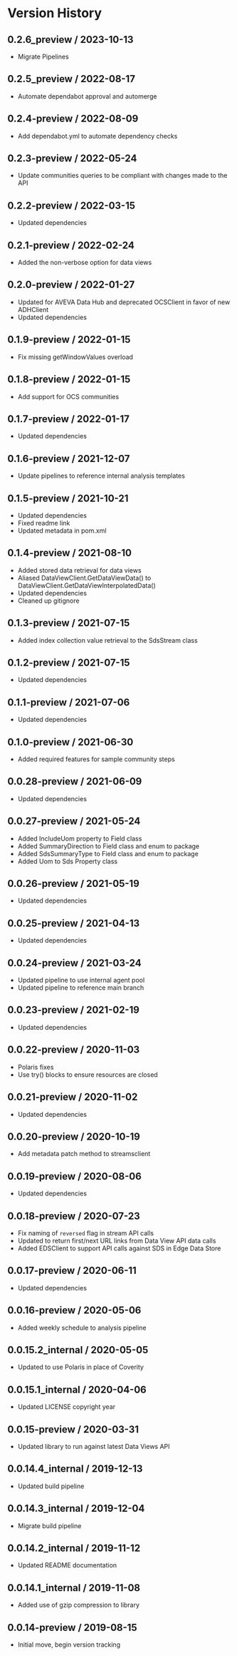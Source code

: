 # Version History

## 0.2.6_preview / 2023-10-13

- Migrate Pipelines

## 0.2.5_preview / 2022-08-17

- Automate dependabot approval and automerge

## 0.2.4-preview / 2022-08-09

- Add dependabot.yml to automate dependency checks

## 0.2.3-preview / 2022-05-24

- Update communities queries to be compliant with changes made to the API

## 0.2.2-preview / 2022-03-15

- Updated dependencies

## 0.2.1-preview / 2022-02-24

- Added the non-verbose option for data views

## 0.2.0-preview / 2022-01-27

- Updated for AVEVA Data Hub and deprecated OCSClient in favor of new ADHClient
- Updated dependencies

## 0.1.9-preview / 2022-01-15

- Fix missing getWindowValues overload

## 0.1.8-preview / 2022-01-15

- Add support for OCS communities

## 0.1.7-preview / 2022-01-17

- Updated dependencies

## 0.1.6-preview / 2021-12-07

- Update pipelines to reference internal analysis templates

## 0.1.5-preview / 2021-10-21

- Updated dependencies
- Fixed readme link
- Updated metadata in pom.xml

## 0.1.4-preview / 2021-08-10

- Added stored data retrieval for data views
- Aliased DataViewClient.GetDataViewData() to DataViewClient.GetDataViewInterpolatedData()
- Updated dependencies
- Cleaned up gitignore

## 0.1.3-preview / 2021-07-15

- Added index collection value retrieval to the SdsStream class

## 0.1.2-preview / 2021-07-15

- Updated dependencies

## 0.1.1-preview / 2021-07-06

- Updated dependencies

## 0.1.0-preview / 2021-06-30

- Added required features for sample community steps

## 0.0.28-preview / 2021-06-09

- Updated dependencies

## 0.0.27-preview / 2021-05-24

- Added IncludeUom property to Field class
- Added SummaryDirection to Field class and enum to package
- Added SdsSummaryType to Field class and enum to package
- Added Uom to Sds Property class

## 0.0.26-preview / 2021-05-19

- Updated dependencies

## 0.0.25-preview / 2021-04-13

- Updated dependencies

## 0.0.24-preview / 2021-03-24

- Updated pipeline to use internal agent pool
- Updated pipeline to reference main branch

## 0.0.23-preview / 2021-02-19

- Updated dependencies

## 0.0.22-preview / 2020-11-03

- Polaris fixes
- Use try() blocks to ensure resources are closed

## 0.0.21-preview / 2020-11-02

- Updated dependencies

## 0.0.20-preview / 2020-10-19

- Add metadata patch method to streamsclient

## 0.0.19-preview / 2020-08-06

- Updated dependencies

## 0.0.18-preview / 2020-07-23

- Fix naming of `reversed` flag in stream API calls
- Updated to return first/next URL links from Data View API data calls
- Added EDSClient to support API calls against SDS in Edge Data Store

## 0.0.17-preview / 2020-06-11

- Updated dependencies

## 0.0.16-preview / 2020-05-06

- Added weekly schedule to analysis pipeline

## 0.0.15.2_internal / 2020-05-05

- Updated to use Polaris in place of Coverity

## 0.0.15.1_internal / 2020-04-06

- Updated LICENSE copyright year

## 0.0.15-preview / 2020-03-31

- Updated library to run against latest Data Views API

## 0.0.14.4_internal / 2019-12-13

- Updated build pipeline

## 0.0.14.3_internal / 2019-12-04

- Migrate build pipeline

## 0.0.14.2_internal / 2019-11-12

- Updated README documentation

## 0.0.14.1_internal / 2019-11-08

- Added use of gzip compression to library

## 0.0.14-preview / 2019-08-15

- Initial move, begin version tracking
